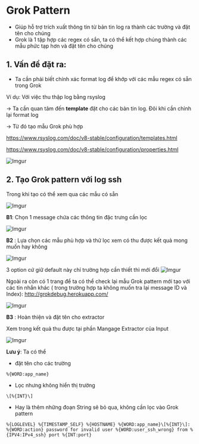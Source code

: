 # Grok Pattern
- Giúp hỗ trợ trích xuất thông tin từ bản tin log ra thành các trường và đặt tên cho chúng
- Grok là 1 tập hợp các regex có sắn, ta có thể kết hợp chúng thành các mẫu phức tạp hơn và đặt tên cho chúng

## 1. **Vấn đề đặt ra:** 
- Ta cần phải biết chính xác format log để khớp với các mẫu regex có sẵn trong Grok

Ví dụ: Với việc thu thập log bằng rsyslog 

-> Ta cần quan tâm đến **template** đặt cho các bản tin log. Đôi khi cần chỉnh lại format log

-> Từ đó tạo mẫu Grok phù hợp

https://www.rsyslog.com/doc/v8-stable/configuration/templates.html

https://www.rsyslog.com/doc/v8-stable/configuration/properties.html

![Imgur](https://i.imgur.com/c2wfgBM.png)


## 2. Tạo Grok pattern với log ssh

Trong khi tạo có thể xem qua các mẫu có sẵn

![Imgur](https://i.imgur.com/dd4HYYj.png)

**B1**: Chọn 1 message chứa các thông tin đặc trưng cần lọc

![Imgur](https://i.imgur.com/1PtUA0P.png?1)

**B2** : Lựa chọn các mẫu phù hợp và thử lọc xem có thu được kết quả mong muốn hay không

![Imgur](https://i.imgur.com/Tknfo5f.png)

3 option cứ giữ default này chỉ trường hợp cần thiết thì mới đổi
![Imgur](https://i.imgur.com/JwBHdEc.png)


Ngoài ra còn có 1 trang để ta có thể check lại mẫu Grok pattern mới tạo với các tin nhắn khác ( trong trường hợp ta không muốn tra lại message ID và Index): 
http://grokdebug.herokuapp.com/

![Imgur](https://i.imgur.com/6UZpaKr.png)


**B3** : Hoàn thiện và đặt tên cho extractor

Xem trong kết quả thu được tại phần Mangage Extractor của Input

![Imgur](https://i.imgur.com/1cJ6vKU.png) 


**Lưu ý**:
Ta có thể 
- đặt tên cho các trường 
```
%{WORD:app_name}
```
- Lọc nhưng không hiển thị trường
```
\[%{INT}\]
```
- Hay là thêm những đoạn String sẽ bỏ qua, không cần lọc vào Grok pattern
```
%{LOGLEVEL} %{TIMESTAMP_SELF} %{HOSTNAME} %{WORD:app_name}\[%{INT}\]: %{WORD:action} password for invalid user %{WORD:user_ssh_wrong} from %{IPV4:IPv4_ssh} port %{INT:port}
```
